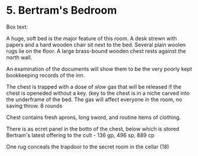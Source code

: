 # 5. Bertram's Bedroom

Box text:

A huge, soft bed is the major feature of this room. A desk strewn with papers
and a hard wooden chair sit next to the bed. Several plain woolen rugs lie on the
floor.  A large brass-bound wooden chest rests against the north wall.


An examination of the documents will show them to be the very poorly kept bookkeeping
records of the inn.

The chest is trapped with a dose of _slow_ gas that will be released if the chest
is openeded without a key. (key to the chest is in a niche carved into the 
underframe of the bed.  The gas will affect everyone in the room, no saving
throw.  8 rounds

Chest contains fresh aprons, long sword, and routine items of clothing.

There is as ecret panel in the botto of the chest, below which is stored
Bertram's latest offering to the cult - 136 gp, 496 sp, 889 cp

One rug conceals the trapdoor to the secret room in the cellar (18)
